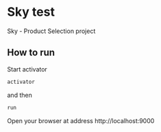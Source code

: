 # Sky test

Sky - Product Selection project

## How to run

Start activator
```bash
activator
```

and then

```bash
run
```
Open your browser at address http://localhost:9000
